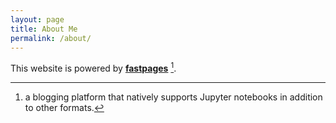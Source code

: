 ```yaml
---
layout: page
title: About Me
permalink: /about/
---
```


<!-- About me -->
<!-- 簽名 -->
<!-- 9宮格 -->



This website is powered by **[fastpages](https://github.com/fastai/fastpages)** [^1].



[^1]:a blogging platform that natively supports Jupyter notebooks in addition to other formats.
